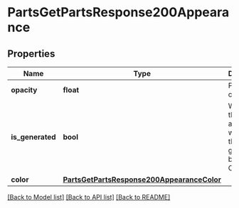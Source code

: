 # PartsGetPartsResponse200Appearance

## Properties
Name | Type | Description | Notes
------------ | ------------- | ------------- | -------------
**opacity** | **float** | Part opacity | [optional] 
**is_generated** | **bool** | Whether the appearance was set by the user or             generated by Onshape | [optional] 
**color** | [**PartsGetPartsResponse200AppearanceColor**](PartsGetPartsResponse200AppearanceColor.md) |  | [optional] 

[[Back to Model list]](../README.md#documentation-for-models) [[Back to API list]](../README.md#documentation-for-api-endpoints) [[Back to README]](../README.md)


